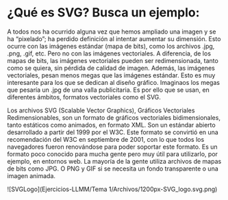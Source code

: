 # ¿Qué es SVG? Busca un ejemplo:

A todos nos ha ocurrido alguna vez que hemos ampliado una imagen y se ha “pixelado”; ha perdido definición al intentar aumentar su dimensión. Esto ocurre con las imágenes estándar (mapa de bits), como los archivos .jpg, .png, .gif, etc. Pero no con las imágenes vectoriales. A diferencia, de los mapas de bits, las imágenes vectoriales pueden ser redimensionada, tanto como se quiera, sin pérdida de calidad de imagen. Además, las imágenes vectoriales, pesan menos megas que las imágenes estándar. Esto es muy interesante para los que se dedican al diseño gráfico. Imaginaos los megas que pesaría un .jpg de una valla publicitaria. Es por ello que se usan, en diferentes ámbitos, formatos vectoriales como el SVG.

Los archivos SVG (Scalable Vector Graphics), Gráficos Vectoriales Redimensionables, son un formato de gráficos vectoriales bidimensionales, tanto estáticos como animados, en formato XML. Son un estándar abierto desarrollado a partir del 1999 por el W3C. Este formato se convirtió en una recomendación del W3C en septiembre de 2001, con lo que todos los navegadores fueron renovándose para poder soportar este formato. Es un formato poco conocido para mucha gente pero muy útil para utilizarlo, por ejemplo, en entornos web. La mayoría de la gente utiliza archivos de mapas de bits como JPG. O PNG y GIF si se necesita un fondo transparente o una imagen animada.

![SVGLogo](Ejercicios-LLMM/Tema 1/Archivos/1200px-SVG_logo.svg.png)
